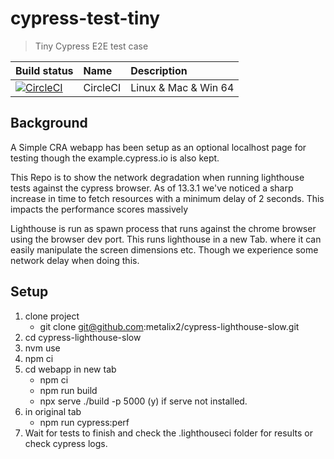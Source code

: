 # cypress-test-tiny

> Tiny Cypress E2E test case

Build status | Name | Description
:--- | :--- | :---
[![CircleCI](https://dl.circleci.com/status-badge/img/gh/cypress-io/cypress-test-tiny/tree/master.svg?style=svg)](https://dl.circleci.com/status-badge/redirect/gh/cypress-io/cypress-test-tiny/tree/master) | CircleCI | Linux & Mac & Win 64

## Background

A Simple CRA webapp has been setup as an optional localhost page for testing though the example.cypress.io is also kept.

This Repo is to show the network degradation when running lighthouse tests against the cypress browser. As of 13.3.1 we've noticed a sharp increase in time  to fetch resources with a minimum delay of 2 seconds. This impacts the performance scores massively

Lighthouse is run as spawn process that runs against the chrome browser using the browser dev port.
This runs lighthouse in a new Tab. where it can easily manipulate the screen dimensions etc.
Though we experience some network delay when doing this.


## Setup

1. clone project
   - git clone git@github.com:metalix2/cypress-lighthouse-slow.git
2. cd cypress-lighthouse-slow
3. nvm use
4. npm ci
5. cd webapp in new tab
   - npm ci
   - npm run build
   - npx serve ./build -p 5000 (y) if serve not installed.
6. in original tab
   - npm run cypress:perf
7. Wait for tests to finish and check the .lighthouseci folder for results or check cypress logs.